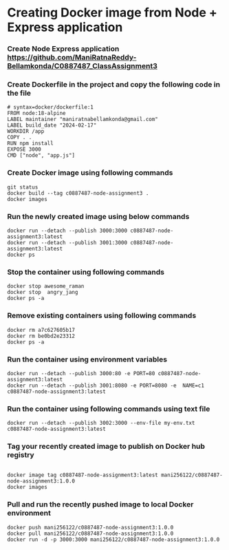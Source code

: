 # Creating Docker image from Node + Express application 
### Create Node Express application https://github.com/ManiRatnaReddy-Bellamkonda/C0887487_ClassAssignment3

### Create Dockerfile in the project and copy the following code in the file
```
# syntax=docker/dockerfile:1
FROM node:18-alpine
LABEL maintainer "maniratnabellamkonda@gmail.com"
LABEL build_date "2024-02-17"
WORKDIR /app
COPY . .
RUN npm install
EXPOSE 3000
CMD ["node", "app.js"]
```

### Create Docker image using following commands

```
git status
docker build --tag c0887487-node-assignment3 .
docker images 
```
### Run the newly created image using below commands

```
docker run --detach --publish 3000:3000 c0887487-node-assignment3:latest
docker run --detach --publish 3001:3000 c0887487-node-assignment3:latest
docker ps

```
### Stop the container using following commands

```
docker stop awesome_raman
docker stop  angry_jang 
docker ps -a

```

### Remove existing containers using following commands
```
docker rm a7c627605b17
docker rm be0bd2e23312
docker ps -a

```

### Run the container using environment variables
```
docker run --detach --publish 3000:80 -e PORT=80 c0887487-node-assignment3:latest
docker run --detach --publish 3001:8080 -e PORT=8080 -e  NAME=c1 c0887487-node-assignment3:latest
```
### Run the container using following commands using text file

```
docker run --detach --publish 3002:3000 --env-file my-env.txt c0887487-node-assignment3:latest

```

### Tag your recently created image to publish on Docker hub registry
```

docker image tag c0887487-node-assignment3:latest mani256122/c0887487-node-assignment3:1.0.0 
docker images
```

### Pull and run the recently pushed image to local Docker environment
```
docker push mani256122/c0887487-node-assignment3:1.0.0
docker pull mani256122/c0887487-node-assignment3:1.0.0
docker run -d -p 3000:3000 mani256122/c0887487-node-assignment3:1.0.0
```